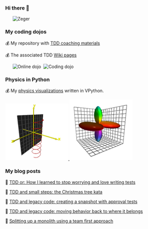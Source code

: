 ### Hi there 👋

&nbsp;&nbsp;&nbsp;&nbsp;&nbsp;&nbsp;<img src="zeger-teaching-1.png" alt="Zeger" width="25%" height="25%"/>

### My coding dojos

:moneybag: My repository with [TDD coaching materials](https://github.com/zhendrikse/tdd)

:moneybag: The associated TDD [Wiki pages](https://github.com/zhendrikse/tdd/wiki)

&nbsp;&nbsp;&nbsp;&nbsp;&nbsp;&nbsp;<img alt="Online dojo" src="https://github.com/zhendrikse/tdd/blob/master/assets/DojoInAction.png" width="31%" height="31%"/>&nbsp;&nbsp;<img src="https://github.com/zhendrikse/tdd/blob/master/assets/zeger_teaching.jpg" alt="Coding dojo" width="25%" height="25%"/>

### Physics in Python

:moneybag: My [physics visualizations](https://zhendrikse.github.io/physics-in-python/) written in VPython.

<a href="https://zhendrikse.github.io/physics-in-python/">
<img alt="Rutherford scattering" src="https://github.com/zhendrikse/physics-in-python/blob/main/docs/images/helical_motion.png" width="40%" height="40%"/>
<img alt="Spherical harmonics" src="https://github.com/zhendrikse/physics-in-python/blob/main/docs/images/atomic_orbitals.png" width="40%" height="40%"/>
</a>

### My blog posts

:loudspeaker: [TDD or: How I learned to stop worrying and love writing tests](https://medium.com/ns-techblog/tdd-or-how-i-learned-to-stop-worrying-and-love-writing-tests-ef7314470305)

:loudspeaker: [TDD and small steps: the Christmas tree kata](https://medium.com/ns-techblog/tdd-and-small-steps-the-christmas-tree-kata-ee23a8152a4b)

:loudspeaker: [TDD and legacy code: creating a snapshot with approval tests](https://medium.com/ns-techblog/tdd-and-legacy-code-creating-a-snapshot-with-approval-tests-252327b6c72e) 

:loudspeaker: [TDD and legacy code: moving behavior back to where it belongs](https://medium.com/ns-techblog/tdd-and-legacy-code-moving-behavior-back-to-where-it-belongs-db0a7ef8575f)

:loudspeaker: [Splitting up a monolith using a team first approach](https://medium.com/ns-techblog/splitting-up-a-monolith-using-a-team-first-approach-5387b51efda0)

<!--
**zhendrikse/zhendrikse** is a ✨ _special_ ✨ repository because its `README.md` (this file) appears on your GitHub profile.

Here are some ideas to get you started:

- 🔭 I’m currently working on ...
- 🌱 I’m currently learning ...
- 👯 I’m looking to collaborate on ...
- 🤔 I’m looking for help with ...
- 💬 Ask me about ...
- 📫 How to reach me: ...
- 😄 Pronouns: ...
- ⚡ Fun fact: ...
-->
